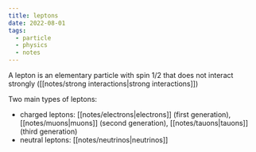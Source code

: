 ```yaml
---
title: leptons
date: 2022-08-01
tags:
  - particle
  - physics
  - notes
---
```

A lepton is an elementary particle with spin 1/2 that does not interact strongly ([[notes/strong interactions|strong interactions]])

Two main types of leptons:
- charged leptons: [[notes/electrons|electrons]] (first generation), [[notes/muons|muons]] (second generation), [[notes/tauons|tauons]] (third generation)
- neutral leptons: [[notes/neutrinos|neutrinos]]

